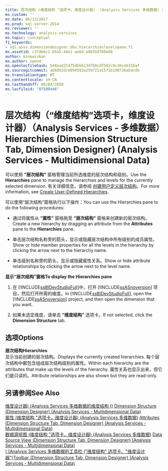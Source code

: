 ```yaml
---
title: 层次结构 (维度结构 "选项卡，维度设计器)  (Analysis Services 多维数据) |Microsoft Docs
ms.custom: ''
ms.date: 06/13/2017
ms.prod: sql-server-2014
ms.reviewer: ''
ms.technology: analysis-services
ms.topic: conceptual
f1_keywords:
- sql.asvs.dimensiondesigner.dbv.hierarchieslevelspane.f1
ms.assetid: c37db6c1-b5a5-44e1-ae6d-a96fb9769e68
author: minewiskan
ms.author: owend
ms.openlocfilehash: 544ead21475dbb6134f68cd7582c9c36ceb316af
ms.sourcegitcommit: ad4d92dce894592a259721a1571b1d8736abacdb
ms.translationtype: MT
ms.contentlocale: zh-CN
ms.lasthandoff: 08/04/2020
ms.locfileid: "87580446"
---
```

# <a name="hierarchies-dimension-structure-tab-dimension-designer-analysis-services---multidimensional-data"></a><span data-ttu-id="d45c1-102">层次结构（“维度结构”选项卡，维度设计器）（Analysis Services - 多维数据）</span><span class="sxs-lookup"><span data-stu-id="d45c1-102">Hierarchies (Dimension Structure Tab, Dimension Designer) (Analysis Services - Multidimensional Data)</span></span>
  <span data-ttu-id="d45c1-103">可以使用 **“层次结构”** 窗格管理当前所选维度的层次结构和级别。</span><span class="sxs-lookup"><span data-stu-id="d45c1-103">Use the **Hierarchies** pane to manage the hierarchies and levels for the currently selected dimension.</span></span> <span data-ttu-id="d45c1-104">有关详细信息，请参阅 [创建用户定义层次结构](multidimensional-models/user-defined-hierarchies-create.md)。</span><span class="sxs-lookup"><span data-stu-id="d45c1-104">For more information, see [Create User-Defined Hierarchies](multidimensional-models/user-defined-hierarchies-create.md).</span></span>  
  
 <span data-ttu-id="d45c1-105">可以使用“层次结构”窗格执行以下操作：</span><span class="sxs-lookup"><span data-stu-id="d45c1-105">You can use the Hierarchies pane to do the following procedures:</span></span>  
  
-   <span data-ttu-id="d45c1-106">通过将属性从 **“属性”** 窗格拖至 **“层次结构”** 窗格来创建新的层次结构。</span><span class="sxs-lookup"><span data-stu-id="d45c1-106">Create a new hierarchy by dragging an attribute from the **Attributes** pane to the **Hierarchies** pane.</span></span>  
  
-   <span data-ttu-id="d45c1-107">单击层次结构名称旁的箭头，显示或隐藏层次结构中所有级别的成员属性。</span><span class="sxs-lookup"><span data-stu-id="d45c1-107">Show or hide member properties for all the levels in the hierarchy by clicking the arrow next to the hierarchy name.</span></span>  
  
-   <span data-ttu-id="d45c1-108">单击级别名称旁的箭头，显示或隐藏属性关系。</span><span class="sxs-lookup"><span data-stu-id="d45c1-108">Show or hide attribute relationships by clicking the arrow next to the level name.</span></span>  
  
 <span data-ttu-id="d45c1-109">**显示“层次结构”窗格**</span><span class="sxs-lookup"><span data-stu-id="d45c1-109">**To display the Hierarchies pane**</span></span>  
  
1.  <span data-ttu-id="d45c1-110">在 [!INCLUDE[ssBIDevStudioFull](../includes/ssbidevstudiofull-md.md)]中，打开 [!INCLUDE[ssASnoversion](../includes/ssasnoversion-md.md)] 项目，然后打开所需的维度。</span><span class="sxs-lookup"><span data-stu-id="d45c1-110">In [!INCLUDE[ssBIDevStudioFull](../includes/ssbidevstudiofull-md.md)], open the [!INCLUDE[ssASnoversion](../includes/ssasnoversion-md.md)] project, and then open the dimension that you want.</span></span>  
  
2.  <span data-ttu-id="d45c1-111">如果未选定维度，请单击 **“维度结构”** 选项卡。</span><span class="sxs-lookup"><span data-stu-id="d45c1-111">If not selected, click the **Dimension Structure** tab.</span></span>  
  
## <a name="options"></a><span data-ttu-id="d45c1-112">选项</span><span class="sxs-lookup"><span data-stu-id="d45c1-112">Options</span></span>  
 <span data-ttu-id="d45c1-113">**层次结构**</span><span class="sxs-lookup"><span data-stu-id="d45c1-113">**Hierarchies**</span></span>  
 <span data-ttu-id="d45c1-114">显示当前创建的层次结构。</span><span class="sxs-lookup"><span data-stu-id="d45c1-114">Displays the currently created hierarchies.</span></span> <span data-ttu-id="d45c1-115">每个层次结构中都包含组成层次结构级别的属性。</span><span class="sxs-lookup"><span data-stu-id="d45c1-115">Within each hierarchy are the attributes that make up the levels of the hierarchy.</span></span> <span data-ttu-id="d45c1-116">属性关系也显示出来，但它们是只读的。</span><span class="sxs-lookup"><span data-stu-id="d45c1-116">Attribute relationships are also shown but they are read-only.</span></span>  
  
## <a name="see-also"></a><span data-ttu-id="d45c1-117">另请参阅</span><span class="sxs-lookup"><span data-stu-id="d45c1-117">See Also</span></span>  
 <span data-ttu-id="d45c1-118">[维度设计器&#41; &#40;Analysis Services 多维数据的维度结构 &#40;&#41;](dimension-structure-dimension-designer-analysis-services-multidimensional-data.md) </span><span class="sxs-lookup"><span data-stu-id="d45c1-118">[Dimension Structure &#40;Dimension Designer&#41; &#40;Analysis Services - Multidimensional Data&#41;](dimension-structure-dimension-designer-analysis-services-multidimensional-data.md) </span></span>  
 <span data-ttu-id="d45c1-119">[属性 &#40;维度结构 "选项卡，维度设计器&#41; &#40;Analysis Services 多维数据&#41;](attributes-dimension-designer-analysis-services-multidimensional-data.md) </span><span class="sxs-lookup"><span data-stu-id="d45c1-119">[Attributes &#40;Dimension Structure Tab, Dimension Designer&#41; &#40;Analysis Services - Multidimensional Data&#41;](attributes-dimension-designer-analysis-services-multidimensional-data.md) </span></span>  
 <span data-ttu-id="d45c1-120">[数据源视图 &#40;维度结构 "选项卡，维度设计器&#41; &#40;Analysis Services 多维数据&#41;](datasource-view-dimension-designer-analysis-services-multidimensional-data.md) </span><span class="sxs-lookup"><span data-stu-id="d45c1-120">[Data Source View &#40;Dimension Structure Tab, Dimension Designer&#41; &#40;Analysis Services - Multidimensional Data&#41;](datasource-view-dimension-designer-analysis-services-multidimensional-data.md) </span></span>  
 [<span data-ttu-id="d45c1-121">&#41; &#40;Analysis Services 多维数据的工具栏 &#40;"维度结构" 选项卡、"维度设计器"&#41;</span><span class="sxs-lookup"><span data-stu-id="d45c1-121">Toolbar &#40;Dimension Structure Tab, Dimension Designer&#41; &#40;Analysis Services - Multidimensional Data&#41;</span></span>](toolbar-dimension-structure-designer-analysis-services-multidimensional-data.md)  
  
  
